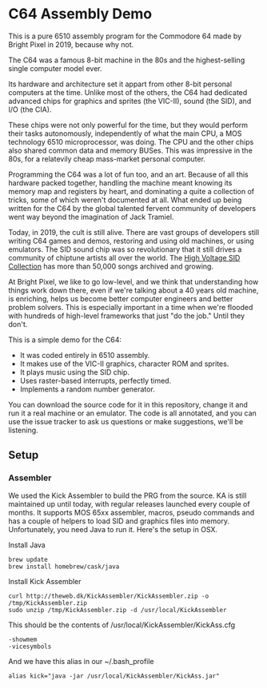 # C64 Assembly Demo

This is a pure 6510 assembly program for the Commodore 64 made by Bright Pixel in 2019, because why not.

The C64 was a famous 8-bit machine in the 80s and the highest-selling single computer model ever.

Its hardware and architecture set it appart from other 8-bit personal computers at the time. Unlike most of the others, the C64 had dedicated advanced chips for graphics and sprites (the VIC-II), sound (the SID), and I/O (the CIA).

These chips were not only powerful for the time, but they would perform their tasks autonomously, independently of what the main CPU, a MOS technology 6510 microprocessor, was doing. The CPU and the other chips also shared common data and memory BUSes. This was impressive in the 80s, for a relatevily cheap mass-market personal computer. 

Programming the C64 was a lot of fun too, and an art. Because of all this hardware packed together, handling the machine meant knowing its memory map and registers by heart, and dominating a quite a collection of tricks, some of which weren't documented at all. What ended up being written for the C64 by the global talented fervent community of developers went way beyond the imagination of Jack Tramiel.

Today, in 2019, the cult is still alive. There are vast groups of developers still writing C64 games and demos, restoring and using old machines, or using emulators. The SID sound chip was so revolutionary that it still drives a community of chiptune artists all over the world. The [High Voltage SID Collection][1] has more than 50,000 songs archived and growing.

At Bright Pixel, we like to go low-level, and we think that understanding how things work down there, even if we're talking about a 40 years old machine, is enriching, helps us become better computer engineers and better problem solvers. This is especially important in a time when we're flooded with hundreds of high-level frameworks that just "do the job." Until they don't.

This is a simple demo for the C64:

* It was coded entirely in 6510 assembly.
* It makes use of the VIC-II graphics, character ROM and sprites.
* It plays music using the SID chip.
* Uses raster-based interrupts, perfectly timed.
* Implements a random number generator.

You can download the source code for it in this repository, change it and run it a real machine or an emulator. The code is all annotated, and you can use the issue tracker to ask us questions or make suggestions, we'll be listening.

## Setup

### Assembler

We used the Kick Assembler to build the PRG from the source. KA is still maintained up until today, with regular releases launched every couple of months. It supports MOS 65xx assembler, macros, pseudo commands and has a couple of helpers to load SID and graphics files into memory. Unfortunately, you need Java to run it. Here's the setup in OSX.

Install Java

```
brew update
brew install homebrew/cask/java
```

Install Kick Assembler

```
curl http://theweb.dk/KickAssembler/KickAssembler.zip -o /tmp/KickAssembler.zip
sudo unzip /tmp/KickAssembler.zip -d /usr/local/KickAssembler
```

This should be the contents of /usr/local/KickAssembler/KickAss.cfg

```
-showmem
-vicesymbols
```

And we have this alias in our ~/.bash_profile

```
alias kick="java -jar /usr/local/KickAssembler/KickAss.jar"
```


[1]: https://www.hvsc.c64.org/
[2]: http://theweb.dk/KickAssembler/
